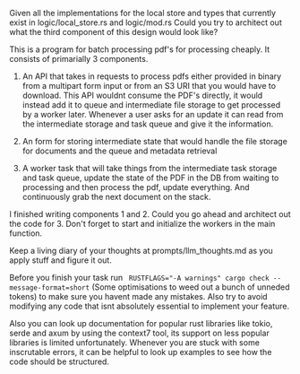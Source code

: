 Given all the implementations for the local store and types that currently exist in logic/local_store.rs and logic/mod.rs Could you try to architect out what the third component of this design would look like?

This is a program for batch processing pdf's for processing cheaply. It consists of primarially 3 components.

1. An API that takes in requests to process pdfs either provided in binary from a multipart form input or from an S3 URI that you would have to download. This API wouldnt consume the PDF's directly, it would instead add it to queue and intermediate file storage to get processed by a worker later. Whenever a user asks for an update it can read from the intermediate storage and task queue and give it the information.

2. An form for storing intermediate state that would handle the file storage for documents and the queue and metadata retrieval

3. A worker task that will take things from the intermediate task storage and task queue, update the state of the PDF in the DB from waiting to processing and then process the pdf, update everything. And continuously grab the next document on the stack.



I finished writing components 1 and 2. Could you go ahead and architect out the code for 3.  Don't forget to start and initialize the workers in the main function.

Keep a living diary of your thoughts at prompts/llm_thoughts.md as you apply stuff and figure it out.

Before you finish your task run ` RUSTFLAGS="-A warnings" cargo check --message-format=short` (Some optimisations to weed out a bunch of unneded tokens) to make sure you havent made any mistakes. Also try to avoid modifying any code that isnt absolutely essential to implement your feature.

Also you can look up documentation for popular rust libraries like tokio, serde and axum by using the context7 tool, its support on less popular libraries is limited unfortunately. Whenever you are stuck with some inscrutable errors, it can be helpful to look up examples to see how the code should be structured.

